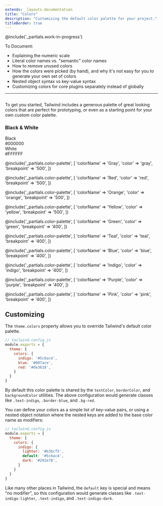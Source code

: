```yaml
---
extends: _layouts.documentation
title: "Colors"
description: "Customizing the default color palette for your project."
titleBorder: true
---
```


@include('_partials.work-in-progress')

To Document:

- Explaining the numeric scale
- Literal color names vs. "semantic" color names
- How to remove unused colors
- How the colors were picked (by hand), and why it's not easy for you to generate your own set of colors
- Nested object syntax vs key-value syntax
- Customizing colors for core plugins separately instead of globally

---

<h2 style="font-size: 0" class="invisible m-0 -mb-6">Default color palette</h2>

To get you started, Tailwind includes a generous palette of great looking colors that are perfect for prototyping, or even as a starting point for your own custom color palette.

<div class="flex flex-wrap -mx-2">

  <div class="px-2 w-full relative mt-4">
    <h3 class="markdown no-toc mb-4">Black & White</h3>
    <div class="-mx-2 -mt-5 flex flex-wrap">
      <div class="w-1/2 md:w-1/3 px-2">
        <div class="flex items-center mt-5">
          <div class="h-12 w-12 rounded-lg shadow-inner bg-black"></div>
          <div class="ml-2 text-gray-800 text-xs leading-none pl-1">
            <div class="font-semibold">Black</div>
            <div class="mt-1 font-normal opacity-75">#000000</div>
          </div>
        </div>
      </div>
      <div class="w-1/2 md:w-1/3 px-2">
        <div class="flex items-center mt-5">
          <div class="h-12 w-12 rounded-lg shadow-inner bg-white"></div>
          <div class="ml-2 text-gray-800 text-xs leading-none pl-1">
            <div class="font-semibold">White</div>
            <div class="mt-1 font-normal opacity-75">#FFFFFF</div>
          </div>
        </div>
      </div>
    </div>
  </div>

@include('_partials.color-palette', [
  'colorName' => 'Gray',
  'color' => 'gray',
  'breakpoint' => '500',
])

@include('_partials.color-palette', [
  'colorName' => 'Red',
  'color' => 'red',
  'breakpoint' => '500',
])

@include('_partials.color-palette', [
  'colorName' => 'Orange',
  'color' => 'orange',
  'breakpoint' => '500',
])

@include('_partials.color-palette', [
  'colorName' => 'Yellow',
  'color' => 'yellow',
  'breakpoint' => '500',
])

@include('_partials.color-palette', [
  'colorName' => 'Green',
  'color' => 'green',
  'breakpoint' => '400',
])

@include('_partials.color-palette', [
  'colorName' => 'Teal',
  'color' => 'teal',
  'breakpoint' => '400',
])

@include('_partials.color-palette', [
  'colorName' => 'Blue',
  'color' => 'blue',
  'breakpoint' => '400',
])

@include('_partials.color-palette', [
  'colorName' => 'Indigo',
  'color' => 'indigo',
  'breakpoint' => '400',
])

@include('_partials.color-palette', [
  'colorName' => 'Purple',
  'color' => 'purple',
  'breakpoint' => '400',
])

@include('_partials.color-palette', [
  'colorName' => 'Pink',
  'color' => 'pink',
  'breakpoint' => '400',
])
</div>

## Customizing

The `theme.colors` property allows you to override Tailwind's default color palette.

```js
// tailwind.config.js
module.exports = {
  theme: {
    colors: {
      indigo: '#5c6ac4',
      blue: '#007ace',
      red: '#de3618',
    }
  }
}
```

By default this color palette is shared by the `textColor`, `borderColor`, and `backgroundColor` utilities. The above configuration would generate classes like `.text-indigo`, `.border-blue`, and `.bg-red`.

You can define your colors as a simple list of key-value pairs, or using a nested object notation where the nested keys are added to the base color name as modifiers:

```js
// tailwind.config.js
module.exports = {
  theme: {
    colors: {
      indigo: {
        lighter: '#b3bcf5',
        default: '#5c6ac4',
        dark: '#202e78',
      }
    }
  }
}
```

Like many other places in Tailwind, the `default` key is special and means "no modifier", so this configuration would generate classes like `.text-indigo-lighter`, `.text-indigo`, and `.text-indigo-dark`.

